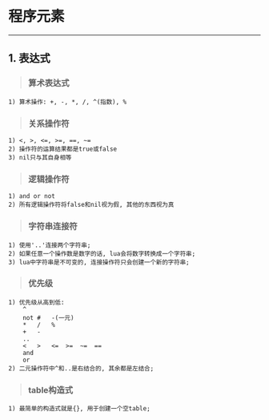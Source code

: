 # **程序元素**
***


## **1. 表达式**
> ### **算术表达式**
    1) 算术操作: +, -, *, /, ^(指数), %
> ### **关系操作符**
    1) <, >, <=, >=, ==, ~=
    2) 操作符的运算结果都是true或false
    3) nil只与其自身相等
> ### **逻辑操作符**
    1) and or not
    2) 所有逻辑操作符将false和nil视为假, 其他的东西视为真
> ### **字符串连接符**
    1) 使用'..'连接两个字符串;
    2) 如果任意一个操作数是数字的话, lua会将数字转换成一个字符串;
    3) lua中字符串是不可变的, 连接操作符只会创建一个新的字符串;
> ### **优先级**
    1) 优先级从高到低:
        ^
        not #   -(一元)
        *   /   %
        +   -
        ..
        <   >   <=  >=  ~=  ==
        and
        or
    2) 二元操作符中^和..是右结合的, 其余都是左结合;
> ### **table构造式**
    1) 最简单的构造式就是{}, 用于创建一个空table;
